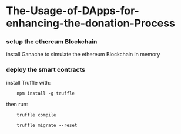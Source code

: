 # The-Usage-of-DApps-for-enhancing-the-donation-Process

### setup the ethereum Blockchain 

install Ganache to simulate the ethereum Blockchain in memory


### deploy the smart contracts

install Truffle with:

		npm install -g truffle
 
 then run:
	
		truffle compile
	
		truffle migrate --reset
    
